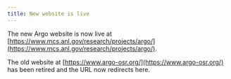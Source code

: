 ```yaml
---
title: New website is live
---
```


The new Argo website is now live at
[https://www.mcs.anl.gov/research/projects/argo/](https://www.mcs.anl.gov/research/projects/argo/).

The old website at [https://www.argo-osr.org/](https://www.argo-osr.org/)
has been retired and the URL now redirects here.
